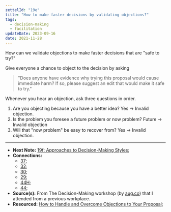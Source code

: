 ```yaml
---
zettelId: "19e"
title: "How to make faster decisions by validating objections?"
tags:
  - decision-making
  - facilitation
updateDate: 2023-09-16
date: 2021-11-28
---
```


How can we validate objections to make faster decisions that are "safe to try?"

Give everyone a chance to object to the decision by asking
> "Does anyone have evidence why trying this proposal would cause immediate harm? If so, please suggest an edit that would make it safe to try."

Whenever you hear an objection, ask three questions in order.

1. Are you objecting because you have a better idea? Yes → Invalid objection.
2. Is the problem you foresee a future problem or now problem? Future → Invalid objection
3. Will that "now problem" be easy to recover from? Yes → Invalid objection.

---

- **Next Note:** [19f: Approaches to Decision-Making Styles](/notes/19f/);
- **Connections:**
  - [37](/notes/37/);
  - [32](/notes/32/);
  - [30](/notes/30/);
  - [29](/notes/29/);
  - [44H](/notes/44h/);
  - [44](/notes/44/);
- **Source(s):** From The Decision-Making workshop (by [aug.co](https://www.aug.co/)) that I attended from a previous workplace.
- **Resourced:** [How to Handle and Overcome Objections to Your Proposal](/how-to-handle-and-overcome-objections-to-your-proposal-at-work);
